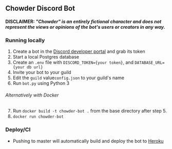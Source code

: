 ## Chowder Discord Bot
#### DISCLAIMER: _"Chowder" is an entirely fictional character and does not represent the views or opinions of the bot's users or creators in any way._

### Running locally
1. Create a bot in the [Discord developer portal](https://discord.com/developers) and grab its token
2. Start a local Postgres database
3. Create an `.env` file with `DISCORD_TOKEN={your token}`, and `DATABASE_URL={your db url}`
4. Invite your bot to your guild
5. Edit the `guild` value`config.json` to your guild's name 
6. Run `bot.py` using Python 3
###### Alternatively with Docker
7. Run `docker build -t chowder-bot .` from the base directory after step 5.
8. `docker run chowder-bot`

### Deploy/CI
* Pushing to master will automatically build and deploy the bot to [Heroku](https://chowdertron.herokuapp.com/)
